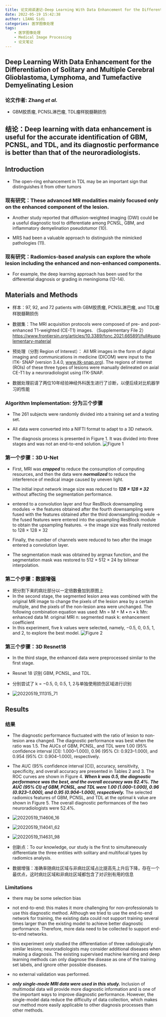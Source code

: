 ```yaml
---
title: 论文阅读速记-Deep Learning With Data Enhancement for the Differentiation of Solitary and Multiple Cerebral Glioblastoma, Lymphoma, and Tumefactive Demyelinating Lesion
date: 2022-05-19 15:42:38
author: LIANG Sidi
categories: 医学图像处理
tags:
    - 医学图像处理
    - Medical Image Processing
    - 论文笔记
---
```


## Deep Learning With Data Enhancement for the Differentiation of Solitary and Multiple Cerebral Glioblastoma, Lymphoma, and Tumefactive Demyelinating Lesion
### 论文作者: Zhang *et al.*

* GBM胶质瘤, PCNSL淋巴瘤, TDL瘤样脱髓鞘损伤

## 结论：Deep learning with data enhancement is useful for the accurate identification of GBM, PCNSL, and TDL, and its diagnostic performance is better than that of the neuroradiologists.


## Introduction
* The open-ring enhancement in TDL may be an important sign that distinguishes it from other tumors
### 现有研究：These advanced MR modalities mainly focused only on the enhanced component of the lesion.
* Another study reported that diffusion-weighted imaging (DWI) could be a useful diagnostic tool to differentiate among PCNSL, GBM, and inflammatory demyelination pseudotumor (10).

* MRS had been a valuable approach to distinguish the mimicked pathologies (11).
### 现有研究：Radiomics-based analysis can explore the whole lesion including the enhanced and non-enhanced components.
* For example, the deep learning approach has been used for the differential diagnosis or grading in meningioma (12–14).

## Materials and Methods
* 样本：97, 92, and 72 patients with GBM胶质瘤, PCNSL淋巴瘤, and TDL瘤样脱髓鞘损伤

* 数据集：The MRI acquisition protocols were composed of pre- and post- enhanced T1-weighted (CE-T1) images. （Supplementary File 2）
https://www.frontiersin.org/articles/10.3389/fonc.2021.665891/full#supplementary-material

* 预处理（分割 Region of Interest）： All MR images in the form of digital imaging and communications in medicine (DICOM) were input to the ITK- SNAP (version 3.4.0, www.itk-snap.org). The regions of interest (ROIs) of these three types of lesions were manually delineated on axial CE-T1 by a neuroradiologist using ITK-SNAP.

* 数据处理前请了两位10年经验神经外科医生进行了诊断，以便后续对比机器学习的性能

### Algorithm Implementation: 分为三个步骤
* The 261 subjects were randomly divided into a training set and a testing set.

* All data were converted into a NIFTI format to adapt to a 3D network.

* The diagnosis process is presented in Figure 1. It was divided into three stages and was not an end-to-end solution.
![Figure 1](figure1.png)
### 第一个步骤：3D U-Net
* First, MRI was ***cropped*** to reduce the consumption of computing resources, and then the data were ***normalized*** to reduce the interference of medical image caused by uneven light.

* The initial input network image size was reduced to ***128 × 128 × 32*** without affecting the segmentation performance.

* entered to a convolution layer and four ResBlock downsampling modules -> the features obtained after the fourth downsampling were fused with the features obtained after the third downsampling module -> the fused features were entered into the upsampling ResBlock module to obtain the upsampling features. -> the image size was finally restored to 128 × 128 × 32

* Finally, the number of channels were reduced to two after the image entered a convolution layer.

* The segmentation mask was obtained by argmax function, and the segmentation mask was restored to 512 × 512 × 24 by bilinear interpolation.
### 第二个步骤：数据增强
* 把分割下来的病灶部分以一定倍数叠加到原图上
* In the second stage, the segmented lesion area was combined with the original MR image to change the pixels of the lesion area by a certain multiple, and the pixels of the non-lesion area were unchanged. The following combination equation was used:
Mn = M + M • n • k
Mn: enhanced data
M: original MRI
n: segmented mask
k: enhancement coefficient
* In this experiment, five k values were selected, namely, −0.5, 0, 0.5, 1, and 2, to explore the best model. ![Figure 2](figure2.png)
### 第三个步骤：3D Resnet18
* In the third stage, the enhanced data were preprocessed similar to the first stage.
* Resnet 18 识别 GBM, PCNSL, and TDL.

* 分别尝试了 k = −0.5, 0, 0.5, 1, 2与单独使用损伤区域进行识别

* ![20220519_111315_71](figure3.png)

## Results
### 结果
* The diagnostic performance fluctuated with the ratio of lesion to non-lesion area changed. The diagnostic performance was best when the ratio was 1.5. The AUCs of GBM, PCNSL, and TDL were 1.00 (95% confidence interval [CI]: 1.000–1.000), 0.96 (95% CI: 0.923–1.000), and 0.954 (95% CI: 0.904–1.000), respectively.

* The AUC (95% confidence interval [CI]), accuracy, sensitivity, specificity, and overall accuracy are presented in Tables 2 and 3. The ROC curves are shown in Figure 4. ***When k was 0.5, the diagnostic performance was the best, and the overall accuracy was 92.4%. The AUC (95% CI) of GBM, PCNSL, and TDL were 1.00 (1.000–1.000), 0.96 (0.923–1.000), and 0.95 (0.904–1.000), respectively.*** The selected radiomics features of GBM, PCNSL, and TDL at the optimal k value are shown in Figure 5. The overall diagnostic performances of the two neuroradiologists were 52.4%.
* ![20220519_114606_16](table2_3.png)
* ![20220519_114041_62](figure4.png)
* ![20220519_114631_98](figure5.png)

* 创新点：To our knowledge, our study is the first to simultaneously differentiate the three entities with solitary and multifocal types by radiomics analysis.

* 数据增强：准确率随病灶区域与非病灶区域占比提高先上升后下降，存在一个最优点，这时病灶区域和非病灶区域都包含了对识别有用的信息

### Limitations
* there may be some selection bias

* not end-to-end: this makes it more challenging for non-professionals to use this diagnostic method.
Although we tried to use the end-to-end network for training, the existing data could not support training several times larger than the existing model to achieve better diagnostic performance.
Therefore, more data need to be collected to support end-to-end networks.
* this experiment only studied the differentiation of three radiologically similar lesions; neuroradiologists may consider additional diseases when making a diagnosis.
The existing supervised machine learning and deep learning methods can only diagnose the disease as one of the training set labels, and ignore other possible diseases.
* no external validation was performed.
* ***only single-mode MRI data were used in this study.***
Inclusion of multimodal data will provide more diagnostic information and is one of the important ways to improve diagnostic performance.
However, the single-model data reduce the difficulty of data collection, which makes our method more easily applicable to other diagnosis processes than other methods.
